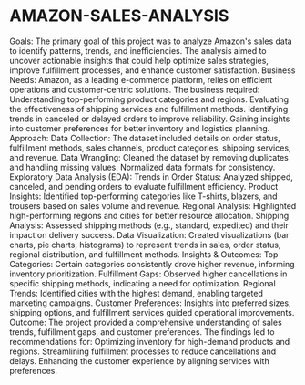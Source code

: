 # AMAZON-SALES-ANALYSIS

Goals:
The primary goal of this project was to analyze Amazon's sales data to identify patterns, trends, and inefficiencies. The analysis aimed to uncover actionable insights that could help optimize sales strategies, improve fulfillment processes, and enhance customer satisfaction.
Business Needs:
Amazon, as a leading e-commerce platform, relies on efficient operations and customer-centric solutions. The business required:
Understanding top-performing product categories and regions.
Evaluating the effectiveness of shipping services and fulfillment methods.
Identifying trends in canceled or delayed orders to improve reliability.
Gaining insights into customer preferences for better inventory and logistics planning.
Approach:
Data Collection:
The dataset included details on order status, fulfillment methods, sales channels, product categories, shipping services, and revenue.
Data Wrangling:
Cleaned the dataset by removing duplicates and handling missing values.
Normalized data formats for consistency.
Exploratory Data Analysis (EDA):
Trends in Order Status: Analyzed shipped, canceled, and pending orders to evaluate fulfillment efficiency.
Product Insights: Identified top-performing categories like T-shirts, blazers, and trousers based on sales volume and revenue.
Regional Analysis: Highlighted high-performing regions and cities for better resource allocation.
Shipping Analysis: Assessed shipping methods (e.g., standard, expedited) and their impact on delivery success.
Data Visualization:
Created visualizations (bar charts, pie charts, histograms) to represent trends in sales, order status, regional distribution, and fulfillment methods.
Insights & Outcomes:
Top Categories: Certain categories consistently drove higher revenue, informing inventory prioritization.
Fulfillment Gaps: Observed higher cancellations in specific shipping methods, indicating a need for optimization.
Regional Trends: Identified cities with the highest demand, enabling targeted marketing campaigns.
Customer Preferences: Insights into preferred sizes, shipping options, and fulfillment services guided operational improvements.
Outcome:
The project provided a comprehensive understanding of sales trends, fulfillment gaps, and customer preferences. The findings led to recommendations for:
Optimizing inventory for high-demand products and regions.
Streamlining fulfillment processes to reduce cancellations and delays.
Enhancing the customer experience by aligning services with preferences.
